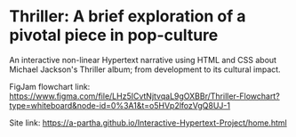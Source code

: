# Thriller: A brief exploration of a pivotal piece in pop-culture

An interactive non-linear Hypertext narrative using HTML and CSS about Michael Jackson's Thriller album; from development to its cultural impact.

FigJam flowchart link: https://www.figma.com/file/LHz5ICvtNjtvqaL9gOXBBr/Thriller-Flowchart?type=whiteboard&node-id=0%3A1&t=o5HVp2lfozVgQ8UJ-1

Site link: https://a-partha.github.io/Interactive-Hypertext-Project/home.html
